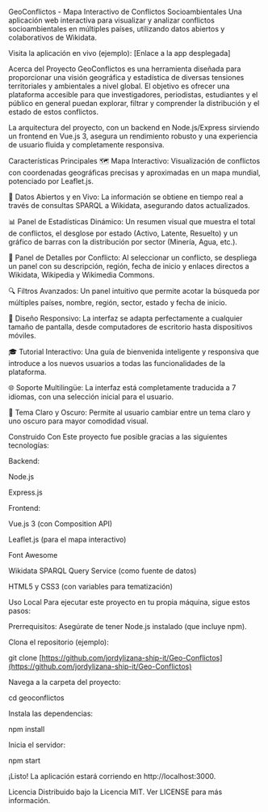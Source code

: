 GeoConflictos - Mapa Interactivo de Conflictos Socioambientales
Una aplicación web interactiva para visualizar y analizar conflictos socioambientales en múltiples países, utilizando datos abiertos y colaborativos de Wikidata.

Visita la aplicación en vivo (ejemplo): [Enlace a la app desplegada]

Acerca del Proyecto
GeoConflictos es una herramienta diseñada para proporcionar una visión geográfica y estadística de diversas tensiones territoriales y ambientales a nivel global. El objetivo es ofrecer una plataforma accesible para que investigadores, periodistas, estudiantes y el público en general puedan explorar, filtrar y comprender la distribución y el estado de estos conflictos.

La arquitectura del proyecto, con un backend en Node.js/Express sirviendo un frontend en Vue.js 3, asegura un rendimiento robusto y una experiencia de usuario fluida y completamente responsiva.

Características Principales
🗺️ Mapa Interactivo: Visualización de conflictos con coordenadas geográficas precisas y aproximadas en un mapa mundial, potenciado por Leaflet.js.

🔗 Datos Abiertos y en Vivo: La información se obtiene en tiempo real a través de consultas SPARQL a Wikidata, asegurando datos actualizados.

📊 Panel de Estadísticas Dinámico: Un resumen visual que muestra el total de conflictos, el desglose por estado (Activo, Latente, Resuelto) y un gráfico de barras con la distribución por sector (Minería, Agua, etc.).

📄 Panel de Detalles por Conflicto: Al seleccionar un conflicto, se despliega un panel con su descripción, región, fecha de inicio y enlaces directos a Wikidata, Wikipedia y Wikimedia Commons.

🔍 Filtros Avanzados: Un panel intuitivo que permite acotar la búsqueda por múltiples países, nombre, región, sector, estado y fecha de inicio.

📱 Diseño Responsivo: La interfaz se adapta perfectamente a cualquier tamaño de pantalla, desde computadores de escritorio hasta dispositivos móviles.

🎓 Tutorial Interactivo: Una guía de bienvenida inteligente y responsiva que introduce a los nuevos usuarios a todas las funcionalidades de la plataforma.

🌐 Soporte Multilingüe: La interfaz está completamente traducida a 7 idiomas, con una selección inicial para el usuario.

🎨 Tema Claro y Oscuro: Permite al usuario cambiar entre un tema claro y uno oscuro para mayor comodidad visual.

Construido Con
Este proyecto fue posible gracias a las siguientes tecnologías:

Backend:

Node.js

Express.js

Frontend:

Vue.js 3 (con Composition API)

Leaflet.js (para el mapa interactivo)

Font Awesome

Wikidata SPARQL Query Service (como fuente de datos)

HTML5 y CSS3 (con variables para tematización)

Uso Local
Para ejecutar este proyecto en tu propia máquina, sigue estos pasos:

Prerrequisitos: Asegúrate de tener Node.js instalado (que incluye npm).

Clona el repositorio (ejemplo):

git clone [https://github.com/jordylizana-ship-it/Geo-Conflictos](https://github.com/jordylizana-ship-it/Geo-Conflictos)

Navega a la carpeta del proyecto:

cd geoconflictos

Instala las dependencias:

npm install

Inicia el servidor:

npm start

¡Listo! La aplicación estará corriendo en http://localhost:3000.

Licencia
Distribuido bajo la Licencia MIT. Ver LICENSE para más información.
